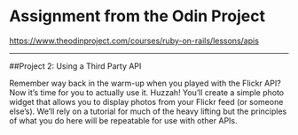 # Assignment from the Odin Project
https://www.theodinproject.com/courses/ruby-on-rails/lessons/apis

---

##Project 2: Using a Third Party API

Remember way back in the warm-up when you played with the Flickr API? Now it’s time for you to actually use it. Huzzah! You’ll create a simple photo widget that allows you to display photos from your Flickr feed (or someone else’s). We’ll rely on a tutorial for much of the heavy lifting but the principles of what you do here will be repeatable for use with other APIs.
